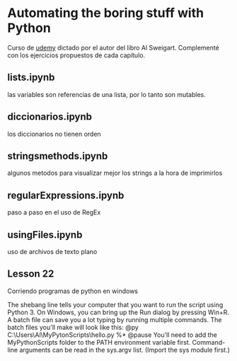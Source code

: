 # Automating the boring stuff with Python

Curso de [udemy](https://www.udemy.com/course/automate/learn/) dictado por el autor del libro Al Sweigart. Complementé con los ejercicios propuestos de cada capítulo.

## lists.ipynb
las variables son referencias de una lista, por lo tanto son mutables.

## diccionarios.ipynb
los diccionarios no tienen orden

## stringsmethods.ipynb
algunos metodos para visualizar mejor los strings a la hora de imprimirlos

## regularExpressions.ipynb
paso a paso en el uso de RegEx

## usingFiles.ipynb
uso de archivos de texto plano




## Lesson 22

Corriendo programas de python en windows

The shebang line tells your computer that you want to run the script using Python 3.
On Windows, you can bring up the Run dialog by pressing Win+R.
A batch file can save you a lot typing by running multiple commands.
The batch files you'll make will look like this:
    @py C:\Users\Al\MyPytonScripts\hello.py %*
    @pause
You'll need to add the MyPythonScripts folder to the PATH environment variable first.
Command-line arguments can be read in the sys.argv list. (Import the sys module first.)